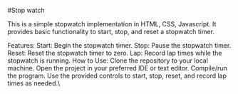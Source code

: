 #Stop watch 


This is a simple stopwatch implementation in HTML, CSS, Javascript. It provides basic functionality to start, stop, and reset a stopwatch timer.

Features:
Start: Begin the stopwatch timer.
Stop: Pause the stopwatch timer.
Reset: Reset the stopwatch timer to zero.
Lap: Record lap times while the stopwatch is running.
How to Use:
Clone the repository to your local machine.
Open the project in your preferred IDE or text editor.
Compile/run the program.
Use the provided controls to start, stop, reset, and record lap times as needed.\

